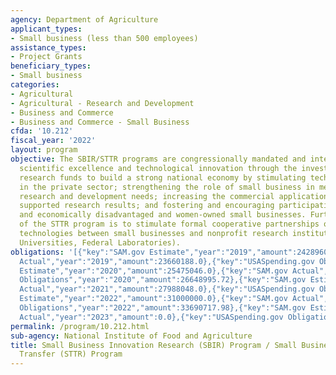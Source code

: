 ```yaml
---
agency: Department of Agriculture
applicant_types:
- Small business (less than 500 employees)
assistance_types:
- Project Grants
beneficiary_types:
- Small business
categories:
- Agricultural
- Agricultural - Research and Development
- Business and Commerce
- Business and Commerce - Small Business
cfda: '10.212'
fiscal_year: '2022'
layout: program
objective: The SBIR/STTR programs are congressionally mandated and intended to support
  scientific excellence and technological innovation through the investment of federal
  research funds to build a strong national economy by stimulating technological innovation
  in the private sector; strengthening the role of small business in meeting federal
  research and development needs; increasing the commercial application of federally
  supported research results; and fostering and encouraging participation by socially
  and economically disadvantaged and women-owned small businesses. Further, the objective
  of the STTR program is to stimulate formal cooperative partnerships of ideas and
  technologies between small businesses and nonprofit research institutions (e.g.,
  Universities, Federal Laboratories).
obligations: '[{"key":"SAM.gov Estimate","year":"2019","amount":24289605.0},{"key":"SAM.gov
  Actual","year":"2019","amount":23660188.0},{"key":"USASpending.gov Obligations","year":"2019","amount":24053470.1},{"key":"SAM.gov
  Estimate","year":"2020","amount":25475046.0},{"key":"SAM.gov Actual","year":"2020","amount":25475046.0},{"key":"USASpending.gov
  Obligations","year":"2020","amount":26648995.72},{"key":"SAM.gov Estimate","year":"2021","amount":27988048.0},{"key":"SAM.gov
  Actual","year":"2021","amount":27988048.0},{"key":"USASpending.gov Obligations","year":"2021","amount":26876774.41},{"key":"SAM.gov
  Estimate","year":"2022","amount":31000000.0},{"key":"SAM.gov Actual","year":"2022","amount":31000000.0},{"key":"USASpending.gov
  Obligations","year":"2022","amount":33690717.98},{"key":"SAM.gov Estimate","year":"2023","amount":33760460.0},{"key":"SAM.gov
  Actual","year":"2023","amount":0.0},{"key":"USASpending.gov Obligations","year":"2023","amount":18344169.39}]'
permalink: /program/10.212.html
sub-agency: National Institute of Food and Agriculture
title: Small Business Innovation Research (SBIR) Program / Small Business Technology
  Transfer (STTR) Program
---
```

